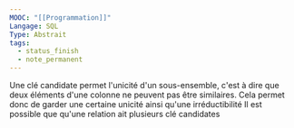 ```yaml
---
MOOC: "[[Programmation]]"
Langage: SQL
Type: Abstrait
tags:
  - status_finish
  - note_permanent
---
```

Une clé candidate permet l'unicité d'un sous-ensemble, c'est à dire que deux éléments d'une colonne ne peuvent pas être similaires. Cela permet donc de garder une certaine unicité ainsi qu'une irréductibilité
Il est possible que qu'une relation ait plusieurs clé candidates